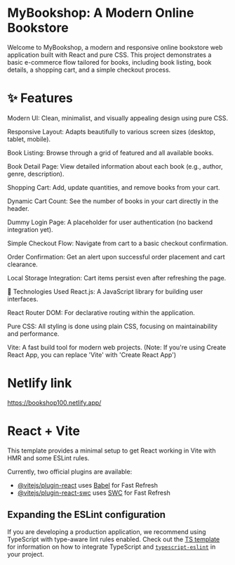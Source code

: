# MyBookshop: A Modern Online Bookstore
Welcome to MyBookshop, a modern and responsive online bookstore web application built with React and pure CSS. This project demonstrates a basic e-commerce flow tailored for books, including book listing, book details, a shopping cart, and a simple checkout process.

# ✨ Features
Modern UI: Clean, minimalist, and visually appealing design using pure CSS.

Responsive Layout: Adapts beautifully to various screen sizes (desktop, tablet, mobile).

Book Listing: Browse through a grid of featured and all available books.

Book Detail Page: View detailed information about each book (e.g., author, genre, description).

Shopping Cart: Add, update quantities, and remove books from your cart.

Dynamic Cart Count: See the number of books in your cart directly in the header.

Dummy Login Page: A placeholder for user authentication (no backend integration yet).

Simple Checkout Flow: Navigate from cart to a basic checkout confirmation.

Order Confirmation: Get an alert upon successful order placement and cart clearance.

Local Storage Integration: Cart items persist even after refreshing the page.

🚀 Technologies Used
React.js: A JavaScript library for building user interfaces.

React Router DOM: For declarative routing within the application.

Pure CSS: All styling is done using plain CSS, focusing on maintainability and performance.

Vite: A fast build tool for modern web projects.
(Note: If you're using Create React App, you can replace 'Vite' with 'Create React App')
# Netlify link 
https://bookshop100.netlify.app/
# React + Vite

This template provides a minimal setup to get React working in Vite with HMR and some ESLint rules.

Currently, two official plugins are available:

- [@vitejs/plugin-react](https://github.com/vitejs/vite-plugin-react/blob/main/packages/plugin-react) uses [Babel](https://babeljs.io/) for Fast Refresh
- [@vitejs/plugin-react-swc](https://github.com/vitejs/vite-plugin-react/blob/main/packages/plugin-react-swc) uses [SWC](https://swc.rs/) for Fast Refresh

## Expanding the ESLint configuration

If you are developing a production application, we recommend using TypeScript with type-aware lint rules enabled. Check out the [TS template](https://github.com/vitejs/vite/tree/main/packages/create-vite/template-react-ts) for information on how to integrate TypeScript and [`typescript-eslint`](https://typescript-eslint.io) in your project.
